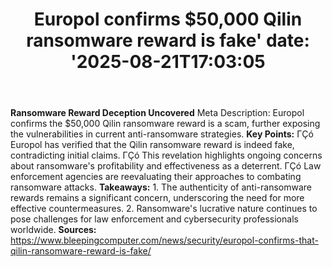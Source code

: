 ﻿---
title: "Europol confirms $50,000 Qilin ransomware reward is fake'
date: '2025-08-21T17:03:05"
category: "Markets"
summary: ""
slug: "europol confirms 50000 qilin ransomware reward is fake"
source_urls:
  - "https://www.bleepingcomputer.com/news/security/europol-confirms-that-qilin-ransomware-reward-is-fake/"
seo:
  title: "Europol confirms $50,000 Qilin ransomware reward is fake | Hash n Hedge'
  description: '"
  keywords: ["news", "markets", "brief"]
---
**Ransomware Reward Deception Uncovered**  Meta Description: Europol confirms the $50,000 Qilin ransomware reward is a scam, further exposing the vulnerabilities in current anti-ransomware strategies.  **Key Points:**  ΓÇó Europol has verified that the Qilin ransomware reward is indeed fake, contradicting initial claims. ΓÇó This revelation highlights ongoing concerns about ransomware's profitability and effectiveness as a deterrent. ΓÇó Law enforcement agencies are reevaluating their approaches to combating ransomware attacks.  **Takeaways:**  1.  The authenticity of anti-ransomware rewards remains a significant concern, underscoring the need for more effective countermeasures. 2.  Ransomware's lucrative nature continues to pose challenges for law enforcement and cybersecurity professionals worldwide.  **Sources:** https://www.bleepingcomputer.com/news/security/europol-confirms-that-qilin-ransomware-reward-is-fake/ 
